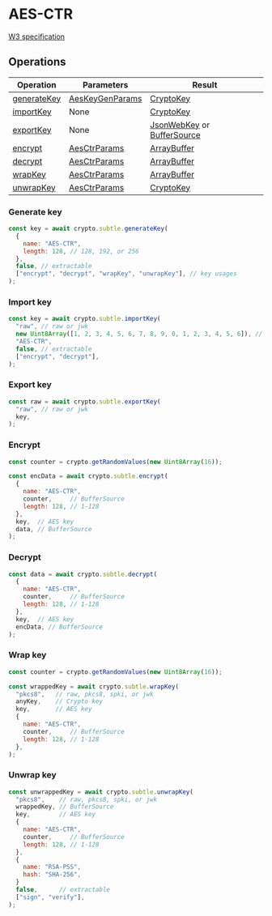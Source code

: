 # AES-CTR

[W3 specification](https://www.w3.org/TR/WebCryptoAPI/#aes-ctr)

## Operations

| Operation | Parameters | Result |
|-----------|------------|--------|
| [generateKey](#generate-key) | [AesKeyGenParams](https://www.w3.org/TR/WebCryptoAPI/#aes-keygen-params) | [CryptoKey](https://www.w3.org/TR/WebCryptoAPI/#dfn-CryptoKey) |
| [importKey](#import-key) | None | [CryptoKey](https://www.w3.org/TR/WebCryptoAPI/#dfn-CryptoKey) |
| [exportKey](#export-key) | None | [JsonWebKey](https://www.w3.org/TR/WebCryptoAPI/#JsonWebKey-dictionary) or [BufferSource](https://heycam.github.io/webidl/#common-BufferSource) |
| [encrypt](#encrypt) | [AesCtrParams](https://www.w3.org/TR/WebCryptoAPI/#aes-ctr-params) | [ArrayBuffer](https://www.w3.org/TR/WebCryptoAPI/#dfn-ArrayBuffer) |
| [decrypt](#decrypt) | [AesCtrParams](https://www.w3.org/TR/WebCryptoAPI/#aes-cbc-params) | [ArrayBuffer](https://www.w3.org/TR/WebCryptoAPI/#dfn-ArrayBuffer) |
| [wrapKey](#wrap-key) | [AesCtrParams](https://www.w3.org/TR/WebCryptoAPI/#aes-cbc-params) | [ArrayBuffer](https://www.w3.org/TR/WebCryptoAPI/#dfn-ArrayBuffer) |
| [unwrapKey](#unwrap-key) | [AesCtrParams](https://www.w3.org/TR/WebCryptoAPI/#aes-cbc-params) | [CryptoKey](https://www.w3.org/TR/WebCryptoAPI/#dfn-CryptoKey) |

### Generate key
```js
const key = await crypto.subtle.generateKey(
  {
    name: "AES-CTR",
    length: 128, // 128, 192, or 256
  },
  false, // extractable
  ["encrypt", "decrypt", "wrapKey", "unwrapKey"], // key usages
);
```

### Import key
```js
const key = await crypto.subtle.importKey(
  "raw", // raw or jwk
  new Uint8Array([1, 2, 3, 4, 5, 6, 7, 8, 9, 0, 1, 2, 3, 4, 5, 6]), // raw data
  "AES-CTR",
  false, // extractable
  ["encrypt", "decrypt"],
);
```

### Export key
```js
const raw = await crypto.subtle.exportKey(
  "raw", // raw or jwk
  key,
);
```

### Encrypt
```js
const counter = crypto.getRandomValues(new Uint8Array(16));

const encData = await crypto.subtle.encrypt(
  {
    name: "AES-CTR",
    counter,     // BufferSource
    length: 128, // 1-128
  },
  key,  // AES key
  data, // BufferSource
);
```

### Decrypt
```js
const data = await crypto.subtle.decrypt(
  {
    name: "AES-CTR",
    counter,     // BufferSource
    length: 128, // 1-128
  },
  key,  // AES key
  encData, // BufferSource
);
```

### Wrap key
```js
const counter = crypto.getRandomValues(new Uint8Array(16));

const wrappedKey = await crypto.subtle.wrapKey(
  "pkcs8",   // raw, pkcs8, spki, or jwk
  anyKey,    // Crypto key
  key,       // AES key
  {
    name: "AES-CTR",
    counter,     // BufferSource
    length: 128, // 1-128
  },
);
```

### Unwrap key
```js
const unwrappedKey = await crypto.subtle.unwrapKey(
  "pkcs8",    // raw, pkcs8, spki, or jwk
  wrappedKey, // BufferSource
  key,        // AES key
  {
    name: "AES-CTR",
    counter,     // BufferSource
    length: 128, // 1-128
  },
  {
    name: "RSA-PSS",
    hash: "SHA-256",
  }
  false,      // extractable
  ["sign", "verify"],
);
```
